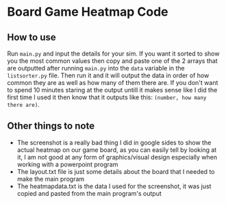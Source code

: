 # Board Game Heatmap Code
## How to use
Run `main.py` and input the details for your sim. If you want it sorted to show you the most common values then copy and paste one of the 2 arrays that are outputted after running `main.py` into the `data` variable in the `listsorter.py` file. Then run it and it will output the data in order of how common they are as well as how many of them there are. If you don't want to spend 10 minutes staring at the output untill it makes sense like I did the first time I used it then know that it outputs like this: `(number, how many there are)`.

## Other things to note
 - The screenshot is a really bad thing I did in google sides to show the actual heatmap on our game board, as you can easily tell by looking at it, I am not good at any form of graphics/visual design especially when working with a powerpoint program
 - The layout.txt file is just some details about the board that I needed to make the main program
 - The heatmapdata.txt is the data I used for the screenshot, it was just copied and pasted from the main program's output

